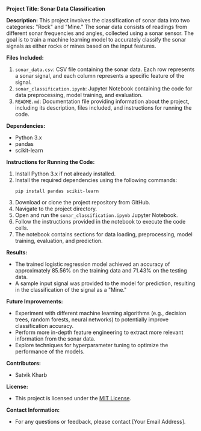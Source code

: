 **Project Title: Sonar Data Classification**

**Description:**
This project involves the classification of sonar data into two categories: "Rock" and "Mine." The sonar data consists of readings from different sonar frequencies and angles, collected using a sonar sensor. The goal is to train a machine learning model to accurately classify the sonar signals as either rocks or mines based on the input features.

**Files Included:**
1. `sonar_data.csv`: CSV file containing the sonar data. Each row represents a sonar signal, and each column represents a specific feature of the signal.
2. `sonar_classification.ipynb`: Jupyter Notebook containing the code for data preprocessing, model training, and evaluation.
3. `README.md`: Documentation file providing information about the project, including its description, files included, and instructions for running the code.

**Dependencies:**
- Python 3.x
- pandas
- scikit-learn

**Instructions for Running the Code:**
1. Install Python 3.x if not already installed.
2. Install the required dependencies using the following commands:
   ```
   pip install pandas scikit-learn
   ```
3. Download or clone the project repository from GitHub.
4. Navigate to the project directory.
5. Open and run the `sonar_classification.ipynb` Jupyter Notebook.
6. Follow the instructions provided in the notebook to execute the code cells.
7. The notebook contains sections for data loading, preprocessing, model training, evaluation, and prediction.

**Results:**
- The trained logistic regression model achieved an accuracy of approximately 85.56% on the training data and 71.43% on the testing data.
- A sample input signal was provided to the model for prediction, resulting in the classification of the signal as a "Mine."

**Future Improvements:**
- Experiment with different machine learning algorithms (e.g., decision trees, random forests, neural networks) to potentially improve classification accuracy.
- Perform more in-depth feature engineering to extract more relevant information from the sonar data.
- Explore techniques for hyperparameter tuning to optimize the performance of the models.

**Contributors:**
- Satvik Kharb

**License:**
- This project is licensed under the [MIT License](https://opensource.org/licenses/MIT).

**Contact Information:**
- For any questions or feedback, please contact [Your Email Address].
